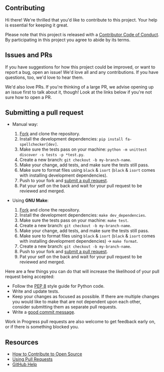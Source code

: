 ## Contributing

[fork]: /fork
[pr]: /compare
[pep8]: https://peps.python.org/pep-0008/
[code-of-conduct]: CODE_OF_CONDUCT.md

Hi there! We're thrilled that you'd like to contribute to this project. Your help is essential for keeping it great.

Please note that this project is released with a [Contributor Code of Conduct][code-of-conduct]. By participating in this project you agree to abide by its terms.

## Issues and PRs

If you have suggestions for how this project could be improved, or want to report a bug, open an issue! We'd love all and any contributions. If you have questions, too, we'd love to hear them.

We'd also love PRs. If you're thinking of a large PR, we advise opening up an issue first to talk about it, though! Look at the links below if you're not sure how to open a PR.

## Submitting a pull request

- Manual way:
    1. [Fork][fork] and clone the repository.
    1. Install the development dependencies: `pip install fa-spellchecker[dev]`.
    1. Make sure the tests pass on your machine: `python -m unittest discover -s tests -p *test.py`.
    1. Create a new branch: `git checkout -b my-branch-name`.
    1. Make your change, add tests, and make sure the tests still pass.
    1. Make sure to format files using `black` & `isort` (`black` & `isort` comes with installing development dependencies).
    1. Push to your fork and [submit a pull request][pr].
    1. Pat your self on the back and wait for your pull request to be reviewed and merged.

- Using **GNU Make**:
    1. [Fork][fork] and clone the repository.
    1. Install the development dependencies: `make dev_dependencies`.
    1. Make sure the tests pass on your machine: `make test`.
    1. Create a new branch: `git checkout -b my-branch-name`.
    1. Make your change, add tests, and make sure the tests still pass.
    1. Make sure to format files using `black` & `isort` (`black` & `isort` comes with installing development dependencies) -> `make format`.
    1. Create a new branch: `git checkout -b my-branch-name`.
    1. Push to your fork and [submit a pull request][pr].
    1. Pat your self on the back and wait for your pull request to be reviewed and merged.

Here are a few things you can do that will increase the likelihood of your pull request being accepted:

- Follow the [PEP 8][pep8] style guide for Python code.
- Write and update tests.
- Keep your changes as focused as possible. If there are multiple changes you would like to make that are not dependent upon each other, consider submitting them as separate pull requests.
- Write a [good commit message](http://tbaggery.com/2008/04/19/a-note-about-git-commit-messages.html).

Work in Progress pull requests are also welcome to get feedback early on, or if there is something blocked you.

## Resources

- [How to Contribute to Open Source](https://opensource.guide/how-to-contribute/)
- [Using Pull Requests](https://help.github.com/articles/about-pull-requests/)
- [GitHub Help](https://help.github.com)
